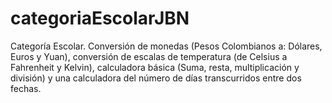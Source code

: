 # categoriaEscolarJBN
Categoría Escolar. Conversión de monedas (Pesos  Colombianos a: Dólares, Euros y Yuan), conversión de escalas de temperatura (de Celsius a Fahrenheit y Kelvin), calculadora básica (Suma, resta, multiplicación y división) y una calculadora del número de días transcurridos entre dos fechas.
